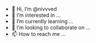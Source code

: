 - 👋 Hi, I’m @nivvved
- 👀 I’m interested in ...
- 🌱 I’m currently learning ...
- 💞️ I’m looking to collaborate on ...
- 📫 How to reach me ...

<!---
nivvved/nivvved is a ✨ special ✨ repository because its `README.md` (this file) appears on your GitHub profile.
You can click the Preview link to take a look at your changes.
--->
